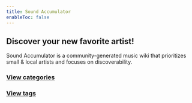 ```yaml
---
title: Sound Accumulator
enableToc: false
---
```


## Discover your new favorite artist!

Sound Accumulator is a community-generated music wiki that prioritizes small & local artists and focuses on discoverability.

### [View categories](https://soundaccumulator.com/categories)

### [View tags](https://soundaccumulator.com/tags)